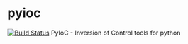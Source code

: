 # pyioc
[![Build Status](https://travis-ci.org/MrUPGrade/pyioc.svg?branch=master)](https://travis-ci.org/MrUPGrade/pyioc)
PyIoC - Inversion of Control tools for python


